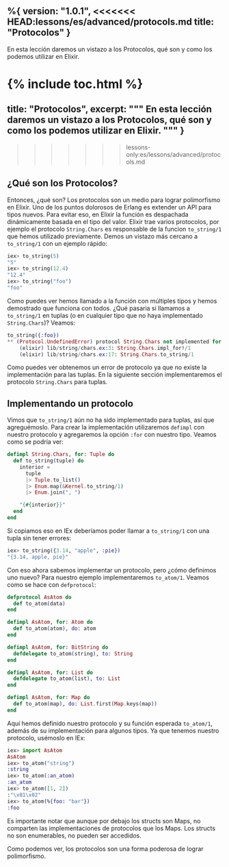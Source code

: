 %{
  version: "1.0.1",
<<<<<<< HEAD:lessons/es/advanced/protocols.md
  title: "Protocolos"
}
---

En esta lección daremos un vistazo a los Protocolos, qué son y como los podemos utilizar en Elixir.

{% include toc.html %}
=======
  title: "Protocolos",
  excerpt: """
  En esta lección daremos un vistazo a los Protocolos, qué son y como los podemos utilizar en Elixir.
  """
}
---
>>>>>>> lessons-only:es/lessons/advanced/protocols.md

## ¿Qué son los Protocolos?
Entonces, ¿qué son?
Los protocolos son un medio para lograr polimorfismo en Elixir.
Uno de los puntos dolorosos de Erlang es extender un API para tipos nuevos.
Para evitar eso, en Elixir la función es despachada dinámicamente basada en el tipo del valor.
Elixir trae varios protocolos, por ejemplo el protocolo `String.Chars` es responsable de la funcion `to_string/1` que hemos utilizado previamente.
Demos un vistazo más cercano a `to_string/1` con un ejemplo rápido:

```elixir
iex> to_string(5)
"5"
iex> to_string(12.4)
"12.4"
iex> to_string("foo")
"foo"
```

Como puedes ver hemos llamado a la función con múltiples tipos y hemos demostrado que funciona con todos.
¿Qué pasaria si llamamos a `to_string/1` en tuplas (o en cualquier tipo que no haya implementado `String.Chars`)?
Veamos:

```elixir
to_string({:foo})
** (Protocol.UndefinedError) protocol String.Chars not implemented for {:foo}
    (elixir) lib/string/chars.ex:3: String.Chars.impl_for!/1
    (elixir) lib/string/chars.ex:17: String.Chars.to_string/1
```

Como puedes ver obtenemos un error de protocolo ya que no existe la implementación para las tuplas.
En la siguiente sección implementaremos el protocolo `String.Chars` para tuplas.

## Implementando un protocolo

Vimos que `to_string/1` aún no ha sido implementado para tuplas, así que agreguémoslo.
Para crear la implementación utilizaremos `defimpl` con nuestro protocolo y agregaremos la opción `:for` con nuestro tipo.
Veamos como se podría ver:

```elixir
defimpl String.Chars, for: Tuple do
  def to_string(tuple) do
    interior =
      tuple
      |> Tuple.to_list()
      |> Enum.map(&Kernel.to_string/1)
      |> Enum.join(", ")

    "{#{interior}}"
  end
end
```

Si copiamos eso en IEx deberíamos poder llamar a `to_string/1` con una tupla sin tener errores:

```elixir
iex> to_string({3.14, "apple", :pie})
"{3.14, apple, pie}"
```

Con eso ahora sabemos implementar un protocolo, pero ¿cómo definimos uno nuevo?
Para nuestro ejemplo implementaremos `to_atom/1`.
Veamos como se hace con `defprotocol`:

```elixir
defprotocol AsAtom do
  def to_atom(data)
end

defimpl AsAtom, for: Atom do
  def to_atom(atom), do: atom
end

defimpl AsAtom, for: BitString do
  defdelegate to_atom(string), to: String
end

defimpl AsAtom, for: List do
  defdelegate to_atom(list), to: List
end

defimpl AsAtom, for: Map do
  def to_atom(map), do: List.first(Map.keys(map))
end
```

Aquí hemos definido nuestro protocolo y su función esperada `to_atom/1`, además de su implementación para algunos tipos.
Ya que tenemos nuestro protocolo, usémoslo en IEx:

```elixir
iex> import AsAtom
AsAtom
iex> to_atom("string")
:string
iex> to_atom(:an_atom)
:an_atom
iex> to_atom([1, 2])
:"\x01\x02"
iex> to_atom(%{foo: "bar"})
:foo
```

Es importante notar que aunque por debajo los structs son Maps, no comparten las implementaciones de protocolos que los Maps.
Los structs no son enumerables, no pueden ser accedidos.

Como podemos ver, los protocolos son una forma poderosa de lograr polimorfismo.
